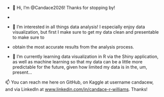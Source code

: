 - 👋 Hi, I’m @Candace2026! Thanks for stopping by!
- 
- 👀 I’m interested in all things data analysis! I especially enjoy data visualization, but first I make sure to get my data clean and presentable to make sure to
- obtain the most accurate results from the analysis process.

- 🌱 I’m currently learning data visualization in R via the Shiny application, as well as machine learning so that my data can be a little more predictable for the future, given how limited my data is in the, um, present...

📫 You can reach me here on GitHub, on Kaggle at username candacew, and via LinkedIn at www.linkedin.com/in/candace-r-williams. Thanks!


<!---
Candace2026/Candace2026 is a ✨ special ✨ repository because its `README.md` (this file) appears on your GitHub profile.
You can click the Preview link to take a look at your changes.
--->
